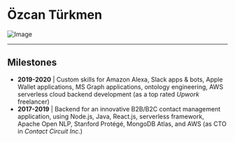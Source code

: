 # Özcan Türkmen

![Image](https://avatars1.githubusercontent.com/u/23320140?s=460&v=4)

---

## Milestones

* **2019-2020** | Custom skills for Amazon Alexa, Slack apps & bots, Apple Wallet applications, MS Graph applications, ontology engineering, AWS serverless cloud backend development (as a top rated *Upwork* freelancer)
* **2017-2019** | Backend for an innovative B2B/B2C contact management application, using Node.js, Java, React.js, serverless framework, Apache Open NLP, Stanford Protégé, MongoDB Atlas, and AWS (as CTO in *Contact Circuit Inc.*)
